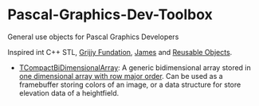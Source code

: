 # Pascal-Graphics-Dev-Toolbox
General use objects for Pascal Graphics Developers

Inspired int C++ STL, [Grijjy Fundation](https://github.com/grijjy/GrijjyFoundation), [James](https://github.com/mdbs99/james) and [Reusable Objects](https://github.com/nunopicado/Reusable-Objects).

- [TCompactBiDimensionalArray](./CompactBiDimensionalArray.pas): A generic bidimensional array stored in [one dimensional array with row major order](https://en.wikipedia.org/wiki/Row-_and_column-major_order). Can be used as a framebuffer storing colors of an image, or a data structure for store elevation data of a heightfield.
